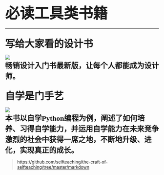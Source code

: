 # <font size = 7>必读工具类书籍</font>

----------
### <font size = 6>写给大家看的设计书</font> ###
![](https://i.loli.net/2021/11/29/1M9wyThWiumzAgK.png)  
**<font size = 5 ><font face="楷体" >畅销设计入门书最新版，让每个人都能成为设计师。</font></font>**  

### <font size = 6>自学是门手艺</font> ###
![](https://i.loli.net/2021/11/29/4aLZ3uzcyPTOVYp.png)  
**<font size = 5 ><font face="楷体" >本书以自学Python编程为例，阐述了如何培养、习得自学能力，并运用自学能力在未来竞争激烈的社会中获得一席之地，不断地升级、进化，实现真正的成长。</font></font>**  
> https://github.com/selfteaching/the-craft-of-selfteaching/tree/master/markdown
